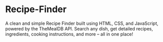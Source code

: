 # Recipe-Finder
A clean and simple Recipe Finder built using HTML, CSS, and JavaScript, powered by the TheMealDB API. Search any dish, get detailed recipes, ingredients, cooking instructions, and more – all in one place!
